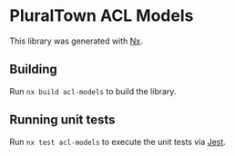 # PluralTown ACL Models

This library was generated with [Nx](https://nx.dev).

## Building

Run `nx build acl-models` to build the library.

## Running unit tests

Run `nx test acl-models` to execute the unit tests via [Jest](https://jestjs.io).

